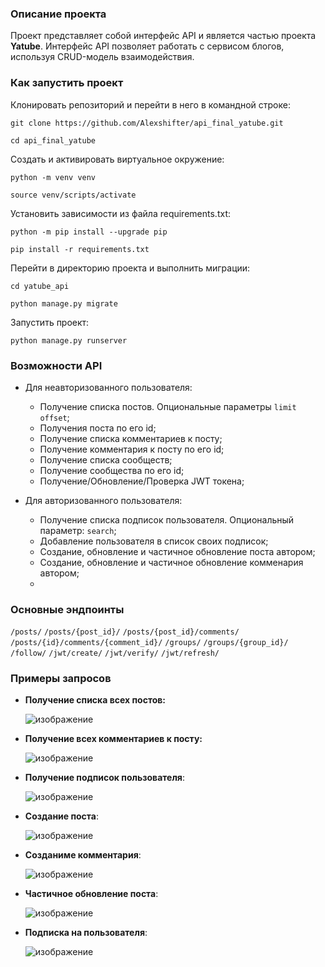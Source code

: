 ### Описание проекта

Проект представляет собой интерфейс API и является частью проекта **Yatube**.
Интерфейс API позволяет работать с сервисом блогов, используя CRUD-модель взаимодействия.

### Как запустить проект

Клонировать репозиторий и перейти в него в командной строке:

```
git clone https://github.com/Alexshifter/api_final_yatube.git
```

```
cd api_final_yatube
```

Cоздать и активировать виртуальное окружение:

```
python -m venv venv
```

```
source venv/scripts/activate
```

Установить зависимости из файла requirements.txt:

```
python -m pip install --upgrade pip
```

```
pip install -r requirements.txt
```
Перейти в директорию проекта и выполнить миграции:
```
cd yatube_api
```
```
python manage.py migrate
```

Запустить проект:

```
python manage.py runserver
```
### Возможности API

- Для неавторизованного пользователя:
   - Получение списка постов. Опциональные параметры ```limit``` ```offset```; 
   - Получения поста по его id;
   - Получение списка комментариев к посту;
   - Получение комментария к посту по его id;
   - Получение списка сообществ;
   - Получение сообщества по его id;
   - Получение/Обновление/Проверка JWT токена;
     
- Для авторизованного пользователя:
   - Получение списка подписок пользователя. Опциональный параметр: ```search```;
   - Добавление пользователя в список своих подписок;
   - Создание, обновление и частичное обновление поста автором;
   - Создание, обновление и частичное обновление комменария автором;
   - 

### Основные эндпоинты

```/posts/```
```/posts/{post_id}/```
```/posts/{post_id}/comments/```
```/posts/{id}/comments/{comment_id}/```
```/groups/```
```/groups/{group_id}/```
```/follow/```
```/jwt/create/```
```/jwt/verify/```
```/jwt/refresh/```


### Примеры запросов

- **Получение списка всех постов:**
  
  ![изображение](https://github.com/Alexshifter/api_final_yatube/assets/146896696/651c614f-8ac0-4e69-9968-804e2fe041e0)
  
- **Получение всех комментариев к посту:**

  ![изображение](https://github.com/Alexshifter/api_final_yatube/assets/146896696/0a6c0710-2107-40fe-9410-2a1e37f4757a)

- **Получение подписок пользователя**:

  ![изображение](https://github.com/Alexshifter/api_final_yatube/assets/146896696/65544ed1-7251-436d-9f33-7c28582fa1ff)
  
- **Создание поста**:

  ![изображение](https://github.com/Alexshifter/api_final_yatube/assets/146896696/9eabf249-0358-4598-8867-0384415c99b9)

- **Созданиме комментария**:
 
  ![изображение](https://github.com/Alexshifter/api_final_yatube/assets/146896696/16972d79-0454-4936-8bb7-73128694b4da)
  
- **Частичное обновление поста**:
  
  ![изображение](https://github.com/Alexshifter/api_final_yatube/assets/146896696/cd7a7cb6-dd7d-4291-b787-e989956f8dd6)
  
- **Подписка на пользователя**:
  
  ![изображение](https://github.com/Alexshifter/api_final_yatube/assets/146896696/0e7c8b93-28f0-4415-916d-8840c665ae1c)


  
  





